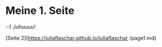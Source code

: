 # Meine 1. Seite
:-)
Juhuuuu!

[Seite 2](https://juliaflaschar.github.io/juliaflaschar
/page1.md)



